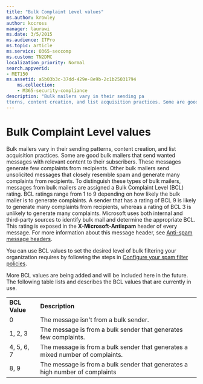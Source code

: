 ```yaml
---
title: "Bulk Complaint Level values"
ms.author: krowley
author: kccross
manager: laurawi
ms.date: 3/5/2015
ms.audience: ITPro
ms.topic: article
ms.service: O365-seccomp
ms.custom: TN2DMC
localization_priority: Normal
search.appverid:
- MET150
ms.assetid: a5b03b3c-37dd-429e-8e9b-2c1b25031794
	ms.collection:
	- M365-security-compliance
description: "Bulk mailers vary in their sending pa
tterns, content creation, and list acquisition practices. Some are good bulk mailers that send wanted messages with relevant content to their subscribers. These messages generate few complaints from recipients. Other bulk mailers send unsolicited messages that closely resemble spam and generate many complaints from recipients. To distinguish these types of bulk mailers, messages from bulk mailers are assigned a Bulk Complaint Level (BCL) rating. BCL ratings range from 1 to 9 depending on how likely the bulk mailer is to generate complaints. A sender that has a rating of BCL 9 is likely to generate many complaints from recipients, whereas a rating of BCL 3 is unlikely to generate many complaints. Microsoft uses both internal and third-party sources to identify bulk mail and determine the appropriate BCL. This rating is exposed in the X-Microsoft-Antispam header of every message. For more information about this message header, see Anti-spam message headers."
---
```


# Bulk Complaint Level values

Bulk mailers vary in their sending patterns, content creation, and list acquisition practices. Some are good bulk mailers that send wanted messages with relevant content to their subscribers. These messages generate few complaints from recipients. Other bulk mailers send unsolicited messages that closely resemble spam and generate many complaints from recipients. To distinguish these types of bulk mailers, messages from bulk mailers are assigned a Bulk Complaint Level (BCL) rating. BCL ratings range from 1 to 9 depending on how likely the bulk mailer is to generate complaints. A sender that has a rating of BCL 9 is likely to generate many complaints from recipients, whereas a rating of BCL 3 is unlikely to generate many complaints. Microsoft uses both internal and third-party sources to identify bulk mail and determine the appropriate BCL. This rating is exposed in the **X-Microsoft-Antispam** header of every message. For more information about this message header, see [Anti-spam message headers](anti-spam-message-headers.md). 
  
You can use BCL values to set the desired level of bulk filtering your organization requires by following the steps in [Configure your spam filter policies](configure-your-spam-filter-policies.md).
  
More BCL values are being added and will be included here in the future. The following table lists and describes the BCL values that are currently in use.
  
|||
|:-----|:-----|
|**BCL Value** <br/> |**Description** <br/> |
|0  <br/> |The message isn't from a bulk sender.  <br/> |
|1, 2, 3  <br/> |The message is from a bulk sender that generates few complaints.  <br/> |
|4, 5, 6, 7  <br/> |The message is from a bulk sender that generates a mixed number of complaints.  <br/> |
|8, 9  <br/> |The message is from a bulk sender that generates a high number of complaints  <br/> |
   

